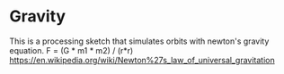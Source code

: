 # Gravity

This is a processing sketch that simulates orbits with newton's gravity equation.
      F = (G * m1 * m2) / (r*r)
      https://en.wikipedia.org/wiki/Newton%27s_law_of_universal_gravitation
